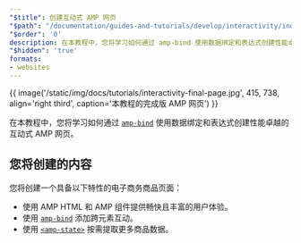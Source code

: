 ```yaml
---
"$title": 创建互动式 AMP 网页
"$path": "/documentation/guides-and-tutorials/develop/interactivity/index.html"
"$order": '0'
description: 在本教程中，您将学习如何通过 amp-bind 使用数据绑定和表达式创建性能卓越的互动式 AMP 网页…
"$hidden": 'true'
formats:
- websites
---
```


{{ image('/static/img/docs/tutorials/interactivity-final-page.jpg', 415, 738, align='right third', caption='本教程的完成版 AMP 网页') }}

在本教程中，您将学习如何通过 [`amp-bind`](../../../../documentation/components/reference/amp-bind.md) 使用数据绑定和表达式创建性能卓越的互动式 AMP 网页。

## 您将创建的内容

您将创建一个具备以下特性的电子商务商品页面：

- 使用 AMP HTML 和 AMP 组件提供畅快且丰富的用户体验。
- 使用 [`amp-bind`](../../../../documentation/components/reference/amp-bind.md) 添加跨元素互动。
- 使用 [`<amp-state>`](../../../../documentation/components/reference/amp-bind.md#state) 按需提取更多商品数据。
